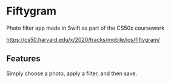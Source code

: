 # Fiftygram
Photo filter app made in Swift as part of the CS50x coursework

https://cs50.harvard.edu/x/2020/tracks/mobile/ios/fiftygram/

## Features

Simply choose a photo, apply a filter, and then save.
